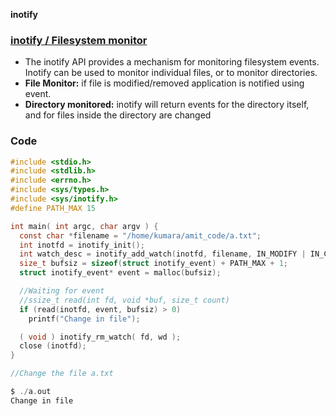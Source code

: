 **inotify**

### [inotify / Filesystem monitor](https://man7.org/linux/man-pages/man7/inotify.7.html)
- The inotify API provides a mechanism for monitoring filesystem events.  Inotify can be used to monitor individual files, or to monitor directories.
- **File Monitor:** if file is modified/removed application is notified using event.
- **Directory monitored:** inotify will return events for the directory itself, and for files inside the directory are changed

### Code
```c
#include <stdio.h>
#include <stdlib.h>
#include <errno.h>
#include <sys/types.h>
#include <sys/inotify.h>
#define PATH_MAX 15

int main( int argc, char argv ) {
  const char *filename = "/home/kumara/amit_code/a.txt";
  int inotfd = inotify_init();
  int watch_desc = inotify_add_watch(inotfd, filename, IN_MODIFY | IN_CREATE | IN_DELETE);
  size_t bufsiz = sizeof(struct inotify_event) + PATH_MAX + 1;
  struct inotify_event* event = malloc(bufsiz);

  //Waiting for event
  //ssize_t read(int fd, void *buf, size_t count)
  if (read(inotfd, event, bufsiz) > 0)
    printf("Change in file");

  ( void ) inotify_rm_watch( fd, wd );
  close (inotfd);
}

//Change the file a.txt

$ ./a.out
Change in file

```
